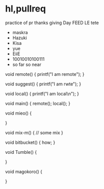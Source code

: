 # hl,pullreq
practice of pr
thanks giving Day
FEED LE
tete
- maskra
- Hazuki
- Kisa
- yue
- EiiE
- 10010010100111
- so far so near

void remote()
{
  printf("I am remote");
}

void suggest()
{
  printf("I am rwte");
}

void local()
{
  printf("I am local\n");
}

void main()
{
  remote();
  local();
}

void mieo()
{

}
  
void mix-m()
{
  // some mix
}

void bitbucket()
{
  how;
}

void Tumble()
{

}

void magokoro()
{
  
}
